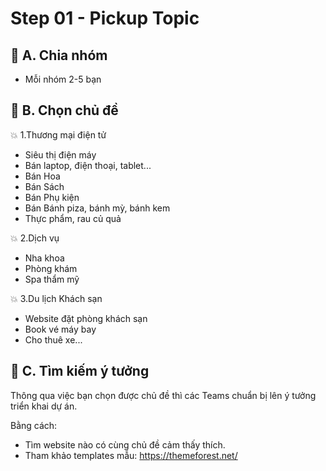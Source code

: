 # Step 01 - Pickup Topic

## 💛 A. Chia nhóm

- Mỗi nhóm 2-5 bạn

## 💛 B. Chọn chủ đề

💥 1.Thương mại điện tử

  - Siêu thị điện máy
  - Bán laptop, điện thoại, tablet...
  - Bán Hoa
  - Bán Sách
  - Bán Phụ kiện
  - Bán Bánh piza, bánh mỳ, bánh kem
  - Thực phẩm, rau củ quả

💥 2.Dịch vụ

  - Nha khoa
  - Phòng khám
  - Spa thẩm mỹ

💥 3.Du lịch Khách sạn

  - Website đặt phòng khách sạn
  - Book vé máy bay
  - Cho thuê xe...

## 💛 C. Tìm kiếm ý tưởng

Thông qua việc bạn chọn được chủ đề thì các Teams chuẩn bị lên ý tưởng triển khai dự án.

Bằng cách:

- Tìm website nào có cùng chủ đề cảm thấy thích.
- Tham khảo templates mẫu: https://themeforest.net/